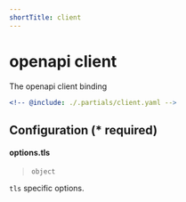 ```yaml
---
shortTitle: client
---
```


# openapi client

The openapi client binding

```yaml {3}
<!-- @include: ./.partials/client.yaml -->
```

## Configuration (\* required)

<!-- @include: ./.partials/options.md -->

#### options.tls

> `object`

`tls` specific options.

<!-- @include: ../.partials/options-tls.md -->
<!-- @include: ../.partials/vault.md -->
<!-- @include: ../.partials/telemetry.md -->
